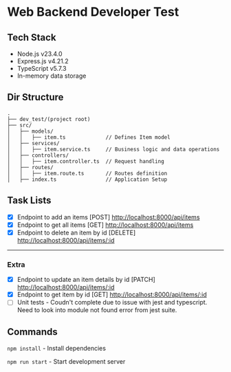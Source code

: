 # Web Backend Developer Test

## Tech Stack

- Node.js v23.4.0
- Express.js v4.21.2
- TypeScript v5.7.3
- In-memory data storage

## Dir Structure

```
.
├── dev_test/(project root)
├── src/
│   ├── models/
│   │   ├── item.ts             // Defines Item model
│   ├── services/
│   │   ├── item.service.ts     // Business logic and data operations
│   ├── controllers/
│   │   ├── item.controller.ts  // Request handling
│   ├── routes/
│   │   ├── item.route.ts       // Routes definition
│   ├── index.ts                // Application Setup

```

## Task Lists

- [x] Endpoint to add an items [POST] [http://localhost:8000/api/items](http://localhost:8000/api/items)
- [x] Endpoint to get all items [GET] [http://localhost:8000/api/items](http://localhost:8000/api/items)
- [x] Endpoint to delete an item by id [DELETE] [http://localhost:8000/api/items/:id](http://localhost:8000/api/items/:id)

---

### Extra

- [x] Endpoint to update an item details by id [PATCH] [http://localhost:8000/api/items/:id](http://localhost:8000/api/items/:id)
- [x] Endpoint to get item by id [GET] [http://localhost:8000/api/items/:id](http://localhost:8000/api/items/:id)
- [ ] Unit tests - Coudn't complete due to issue with jest and typescript. Need to look into module not found error from jest suite.

## Commands

`npm install` - Install dependencies

`npm run start` - Start development server
